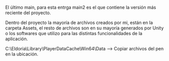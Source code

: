 El último main, para esta entrga main2 es el que contiene la versión más reciente del proyecto.

Dentro del proyecto la mayoría de archivos creados por mi, están en la carpeta Assets, el resto de archivos son en su mayoría generados por Unity o los softwares que utilizo para las distintas funcionalidades de la aplicación.

C:\Eldoria\Library\PlayerDataCache\Win64\Data --> Copiar archivos del pen en la ubicación.
